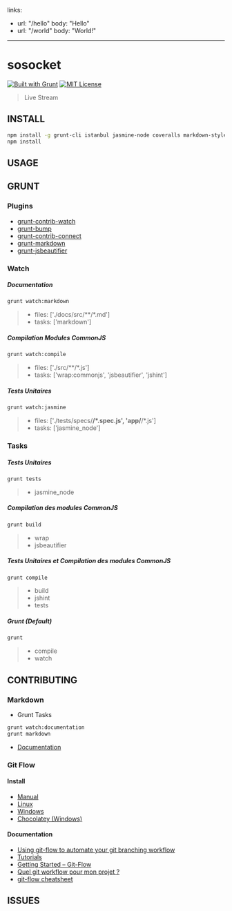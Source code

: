 links:
  - url: "/hello"
    body: "Hello"
  - url: "/world"
    body: "World!"
---
# sosocket
[![Built with Grunt][grunt-img]](http://gruntjs.com/) [![MIT License][license-img]][license-url]
 
> Live Stream


## INSTALL

```bash
npm install -g grunt-cli istanbul jasmine-node coveralls markdown-styles
npm install
```

## USAGE

## GRUNT

### Plugins

- [grunt-contrib-watch](https://github.com/gruntjs/grunt-contrib-watch)
- [grunt-bump](https://github.com/vojtajina/grunt-bump)
- [grunt-contrib-connect](https://github.com/gruntjs/grunt-contrib-connect)
- [grunt-markdown](https://github.com/treasonx/grunt-markdown)
- [grunt-jsbeautifier](https://github.com/vkadam/grunt-jsbeautifier)

### Watch

##### Documentation
```bash
grunt watch:markdown
```
> - files: ['./docs/src/**/*.md']
> - tasks: ['markdown']

##### Compilation Modules CommonJS
```bash
grunt watch:compile
```
> - files: ['./src/**/*.js']
> - tasks: ['wrap:commonjs', 'jsbeautifier', 'jshint']

##### Tests Unitaires
```bash
grunt watch:jasmine
```
> - files: ['./tests/specs/**/*.spec.js', 'app/**/*.js']
> - tasks: ['jasmine_node']

### Tasks

##### Tests Unitaires
```bash
grunt tests
```
> - jasmine_node

##### Compilation des modules CommonJS
```bash
grunt build
```
> - wrap
> - jsbeautifier

##### Tests Unitaires et Compilation des modules CommonJS
```bash
grunt compile
```
> - build
> - jshint
> - tests


##### Grunt (Default)
```bash
grunt
```
> - compile
> - watch

## CONTRIBUTING

### Markdown
- Grunt Tasks
```bash
grunt watch:documentation
grunt markdown
```
- [Documentation](https://guides.github.com/features/mastering-markdown/)

### Git Flow

#### Install

- [Manual](https://gist.github.com/sixertoy/ec40f5e0f726b25c8ec2)
- [Linux](https://github.com/nvie/gitflow/wiki/Linux)
- [Windows](https://github.com/nvie/gitflow/wiki/Windows)
- [Chocolatey (Windows)](https://chocolatey.org/packages/git-flow-dependencies)

#### Documentation

- [Using git-flow to automate your git branching workflow](http://jeffkreeftmeijer.com/2010/why-arent-you-using-git-flow/)
- [Tutorials](https://www.atlassian.com/git/tutorials/comparing-workflows/gitflow-workflow)
- [Getting Started – Git-Flow](http://yakiloo.com/getting-started-git-flow/)
- [Quel git workflow pour mon projet ?](http://nicoespeon.com/fr/2013/08/quel-git-workflow-pour-mon-projet/)
- [git-flow cheatsheet](https://danielkummer.github.io/git-flow-cheatsheet/)

## ISSUES

[grunt-img]: https://cdn.gruntjs.com/builtwith.png
[license-img]: http://img.shields.io/badge/license-MIT-blue.svg?style=flat-square
[license-url]: LICENSE-MIT

[coverall-url]: https://coveralls.io/r/sixertoy/sosocket
[coverall-img]: https://img.shields.io/coveralls/sixertoy/sosocket.svg?style=flat-square

[travis-url]: https://travis-ci.org/sixertoy/sosocket
[travis-img]: http://img.shields.io/travis/sixertoy/sosocket.svg?style=flat-square

